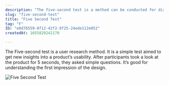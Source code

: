 ```yaml
---
description: "The five-second test is a method can be conducted for discovering first impressions."
slug: "five-second-test"
title: "Five Second Test"
tag: "F"
ID: "e0d76559-8f12-42f2-9f25-24ede112e052"
createdAt: 1655820242170

---
```

The Five-second test is a user research method. It is a simple test aimed to get new insights into a product’s usability. After participants took a look at the product for 5 seconds, they asked simple questions. It’s good for understanding the first impression of the design.

![Five Second Test](https://lh4.googleusercontent.com/pSM9OnhClhDScrajtJ_Y8cNpRoEfIlEmOnLX6DzCu5hRnn_57hxu1NrYuCnCGvLtqwpytOeSPluFH3ZtQ86x=w1294-h668)